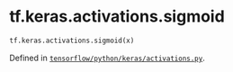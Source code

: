 <div itemscope itemtype="http://developers.google.com/ReferenceObject">
<meta itemprop="name" content="tf.keras.activations.sigmoid" />
<meta itemprop="path" content="Stable" />
</div>

# tf.keras.activations.sigmoid

``` python
tf.keras.activations.sigmoid(x)
```



Defined in [`tensorflow/python/keras/activations.py`](https://www.tensorflow.org/code/tensorflow/python/keras/activations.py).

